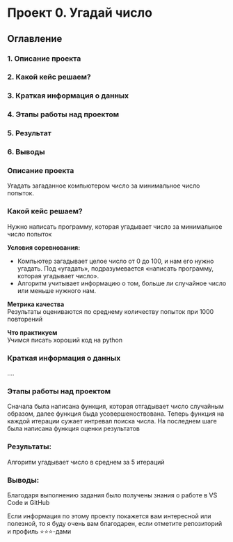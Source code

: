 # Проект 0. Угадай число

## Оглавление  
### 1. Описание проекта
### 2. Какой кейс решаем?
### 3. Краткая информация о данных
### 4. Этапы работы над проектом
### 5. Результат 
### 6. Выводы

### Описание проекта    
Угадать загаданное компьютером число за минимальное число попыток.


### Какой кейс решаем?    
Нужно написать программу, которая угадывает число за минимальное число попыток

**Условия соревнования:**  
- Компьютер загадывает целое число от 0 до 100, и нам его нужно угадать. Под «угадать», подразумевается «написать программу, которая угадывает число».
- Алгоритм учитывает информацию о том, больше ли случайное число или меньше нужного нам.

**Метрика качества**     
Результаты оцениваются по среднему количеству попыток при 1000 повторений

**Что практикуем**     
Учимся писать хороший код на python


### Краткая информация о данных
....


### Этапы работы над проектом  
Сначала была написана функция, которая отгадывает число случайным образом,
далее функция быда усовершеноствована. Теперь функция на каждой итерации сужает интревал поиска числа. На последнем шаге была написана функция оценки результатов


### Результаты:  
Алгоритм угадывает число в среднем за 5 итераций


### Выводы:  
Благодаря выполнению задания было получены знания о работе в VS Code  и GitHub


Если информация по этому проекту покажется вам интересной или полезной, то я буду очень вам благодарен, если отметите репозиторий и профиль ⭐️⭐️⭐️-дами